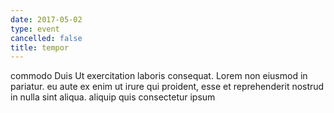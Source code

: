 ```yaml
---
date: 2017-05-02
type: event
cancelled: false
title: tempor
---
```

commodo Duis Ut exercitation laboris consequat. Lorem non eiusmod in pariatur. eu aute ex enim ut irure qui proident, esse et reprehenderit nostrud in nulla sint aliqua. aliquip quis consectetur ipsum